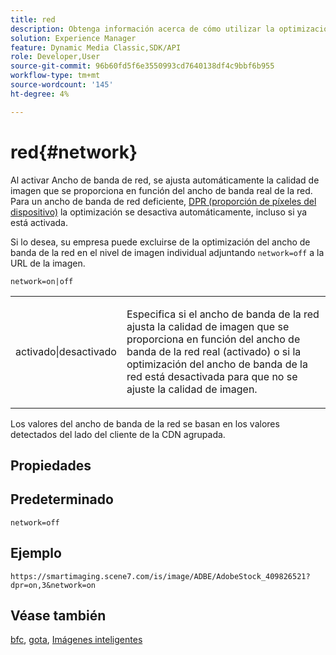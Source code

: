 ```yaml
---
title: red
description: Obtenga información acerca de cómo utilizar la optimización del ancho de banda de la red para ajustar la calidad de imagen que se proporciona en función del ancho de banda real de la red.
solution: Experience Manager
feature: Dynamic Media Classic,SDK/API
role: Developer,User
source-git-commit: 96b60fd5f6e3550993cd7640138df4c9bbf6b955
workflow-type: tm+mt
source-wordcount: '145'
ht-degree: 4%

---
```


# red{#network}

Al activar Ancho de banda de red, se ajusta automáticamente la calidad de imagen que se proporciona en función del ancho de banda real de la red. Para un ancho de banda de red deficiente, [DPR (proporción de píxeles del dispositivo)](/help/aem-is-ir-api/is-api/http-ref/image-serving-api-ref/c-http-protocol-reference/c-command-reference/r-dpr.md) la optimización se desactiva automáticamente, incluso si ya está activada.

Si lo desea, su empresa puede excluirse de la optimización del ancho de banda de la red en el nivel de imagen individual adjuntando `network=off` a la URL de la imagen.

`network=on|off`

<table id="simpletable_2D23B1B282CD4216AB5BE7E7430D1B3F"> 
 <tr class="strow"> 
  <td class="stentry"> <p> <span class="codeph"> activado|desactivado </span> </p> </td> 
  <td class="stentry"> <p>Especifica si el ancho de banda de la red ajusta la calidad de imagen que se proporciona en función del ancho de banda de la red real (activado) o si la optimización del ancho de banda de la red está desactivada para que no se ajuste la calidad de imagen.</p> </td> 
 </tr> 
</table>

Los valores del ancho de banda de la red se basan en los valores detectados del lado del cliente de la CDN agrupada.

## Propiedades



## Predeterminado

`network=off`

## Ejemplo

`https://smartimaging.scene7.com/is/image/ADBE/AdobeStock_409826521?dpr=on,3&network=on`

## Véase también

[bfc](/help/aem-is-ir-api/is-api/http-ref/image-serving-api-ref/c-http-protocol-reference/c-command-reference/r-bfc.md), [gota](/help/aem-is-ir-api/is-api/http-ref/image-serving-api-ref/c-http-protocol-reference/c-command-reference/r-dpr.md), [Imágenes inteligentes](https://experienceleague.adobe.com/docs/experience-manager-cloud-service/content/assets/dynamicmedia/imaging-faq.html?lang=en)